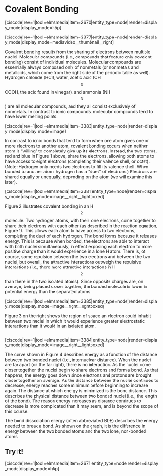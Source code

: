 <div style="float:right;margin:auto"><ebook-button title="Covalent Bonding" link="https://genchem.science.psu.edu/06-4-covalent-bonding"></ebook-button></div>


# Covalent Bonding
[ciscode|rev=1|tool=elmsmedia|item=2670|entity_type=node|render=display_mode|display_mode=h5p]

<media-video>[ciscode|rev=1|tool=elmsmedia|item=3377|entity_type=node|render=display_mode|display_mode=mediavideo__thumbnail__right]</media-video>

Covalent bonding results from the sharing of electrons between multiple nuclei. Molecular compounds (i.e., compounds that feature only covalent bonding) consist of individual molecules. Molecular compounds are essentially always composed only of nonmetals (or nonmetals and metalloids, which come from the right side of the periodic table as well). Hydrogen chloride (HCl), water, acetic acid (CH$$_3$$COOH, the acid found in vinegar), and ammonia (NH$$_3$$) are all molecular compounds, and they all consist exclusively of nonmetals. In contrast to ionic compounds, molecular compounds tend to have lower melting points. 

<div style="float:none;max-width:700px;margin:auto">
[ciscode|rev=1|tool=elmsmedia|item=3383|entity_type=node|render=display_mode|display_mode=image]</div>


In contrast to ionic bonds  that tend to form when one atom gives one or more electrons to another atom, covalent bonding occurs when neither atom is “willing” to completely give up its electrons. Instead, the two atoms, red and blue in Figure 1 above, share the electrons, allowing both atoms to have access to eight electrons (completing their valence shell, or octet). (Note: Hydrogen only needs two electrons to fill its valence shell.  When bonded to another atom, hydrogen has a "duet" of electrons.) Electrons are shared equally or unequally, depending on the atom (we will examine this later). 


[ciscode|rev=1|tool=elmsmedia|item=3381|entity_type=node|render=display_mode|display_mode=image__right__lightboxed]

Figure 2 illustrates covalent bonding in an H$$_2$$ molecule. Two hydrogen atoms, with their lone electrons, come together to share their electrons with each other (as described in the reaction equation, Figure 1). This allows each atom to have access to two electrons, completing the duet of each hydrogen. The bond forms because it releases energy. This is because when bonded, the electrons are able to interact with both nuclei simultaneously, in effect exposing each electron to more positive charge than it would experience in a lone H atom. There is, of course, some repulsion between the two electrons and between the two nuclei, but overall, the attractive interactions outweigh the repulsive interactions (i.e., there more attractive interactions in H$$_2$$ than there in the two isolated atoms). Since opposite charges are, on average, being placed closer together, the bonded molecule is lower in potential energy than the separated atoms. 

[ciscode|rev=1|tool=elmsmedia|item=3385|entity_type=node|render=display_mode|display_mode=image__right__lightboxed]

Figure 3 on the right shows the region of space an electron could inhabit between two nuclei in which it would experience greater electrostatic interactions than it would in an isolated atom. 

<div class="spacer" style="display:block;overflow:hidden;width:100%;"></div>


[ciscode|rev=1|tool=elmsmedia|item=3384|entity_type=node|render=display_mode|display_mode=image__right__lightboxed]

The curve shown in Figure 4 describes energy as a function of the distance between two bonded nuclei (i.e., internuclear distance). When the nuclei are far apart (on the far right), there is no interaction. As the nuclei come closer together, the nuclei begin to share electrons and form a bond. As that happens, the energy goes down since electrons and protons are brought closer together on average. As the distance between the nuclei continues to decrease, energy reaches some minimum before beginning to increase again. The distance at which energy is minimized is the bond distance. This describes the physical distance between two bonded nuclei (i.e., the length of the bond). The reason energy increases as distance continues to decrease is more complicated than it may seem, and is beyond the scope of this course. 

The bond dissociation energy (often abbreviated BDE) describes the energy needed to break a bond. As shown on the graph, it is the difference in energy between the two bonded atoms and the two lone, non-bonded atoms. 

## Try it!

[ciscode|rev=1|tool=elmsmedia|item=2671|entity_type=node|render=display_mode|display_mode=h5p]